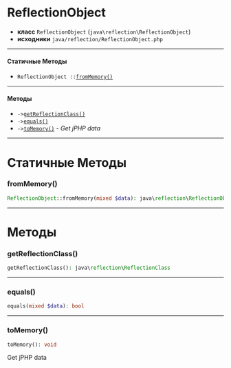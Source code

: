 # ReflectionObject

- **класс** `ReflectionObject` (`java\reflection\ReflectionObject`)
- **исходники** `java/reflection/ReflectionObject.php`

---

#### Статичные Методы

- `ReflectionObject ::`[`fromMemory()`](#method-frommemory)

---

#### Методы

- `->`[`getReflectionClass()`](#method-getreflectionclass)
- `->`[`equals()`](#method-equals)
- `->`[`toMemory()`](#method-tomemory) - _Get jPHP data_

---
# Статичные Методы

<a name="method-frommemory"></a>

### fromMemory()
```php
ReflectionObject::fromMemory(mixed $data): java\reflection\ReflectionObject
```

---
# Методы

<a name="method-getreflectionclass"></a>

### getReflectionClass()
```php
getReflectionClass(): java\reflection\ReflectionClass
```

---

<a name="method-equals"></a>

### equals()
```php
equals(mixed $data): bool
```

---

<a name="method-tomemory"></a>

### toMemory()
```php
toMemory(): void
```
Get jPHP data